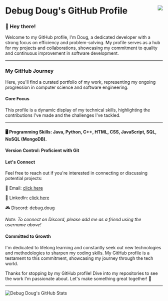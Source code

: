 # Debug Doug's GitHub Profile  <img align="right" src="https://komarev.com/ghpvc/?username=DebugDoug&show_icons=true&color=blue">

### 👋 Hey there!
Welcome to my GitHub profile, I'm Doug, a dedicated developer with a strong focus on efficiency and problem-solving. My profile serves as a hub for my projects and collaborations, showcasing my commitment to quality and continuous improvement in software development.

***

### My GitHub Journey
 
Here, you'll find a curated portfolio of my work, representing my ongoing progression in computer science and software engineering.

#### Core Focus
This profile is a dynamic display of my technical skills, highlighting the contributions I've made and the challenges I've tackled.

***

#### 🖥️ Programming Skills: Java, Python, C++, HTML, CSS, JavaScript, SQL, NoSQL (MongoDB).

#### Version Control: Proficient with Git

#### Let's Connect
Feel free to reach out if you're interested in connecting or discussing potential projects:

📧 Email: [click here](lm678@uowmail.edu.au)  

💼 LinkedIn:  [click here](www.linkedin.com/in/lukemoorhouse)

🎮 Discord: debug.doug

*Note: To connect on Discord, please add me as a friend using the username above!*

#### Committed to Growth  
I'm dedicated to lifelong learning and constantly seek out new technologies and methodologies to sharpen my coding skills. My GitHub profile is a testament to this commitment, showcasing my journey through the tech world.

Thanks for stopping by my GitHub profile! Dive into my repositories to see the work I'm passionate about. Let's make something great together! 🚀
***

![Debug Doug's GitHub Stats](https://github-readme-stats.vercel.app/api?username=DebugDoug&show_icons=true&theme=dark)
